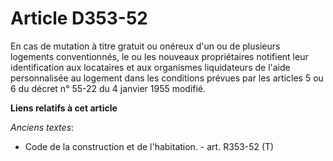 # Article D353-52

En cas de mutation à titre gratuit ou onéreux d'un ou de plusieurs logements conventionnés, le ou les nouveaux propriétaires
notifient leur identification aux locataires et aux organismes liquidateurs de l'aide personnalisée au logement dans les
conditions prévues par les articles 5 ou 6 du décret n° 55-22 du 4 janvier 1955 modifié.

**Liens relatifs à cet article**

_Anciens textes_:

  - Code de la construction et de l'habitation. - art. R353-52 (T)
